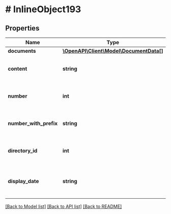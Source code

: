 # # InlineObject193

## Properties

Name | Type | Description | Notes
------------ | ------------- | ------------- | -------------
**documents** | [**\OpenAPI\Client\Model\DocumentData[]**](DocumentData.md) |  | 
**content** | **string** | The base64 encoded file data. | 
**number** | **int** | The document number optional | [optional] 
**number_with_prefix** | **string** | The document number with prefix | 
**directory_id** | **int** | The ID of the directory optional | [optional] 
**display_date** | **string** | The date displayed on the document optional | [optional] 

[[Back to Model list]](../../README.md#documentation-for-models) [[Back to API list]](../../README.md#documentation-for-api-endpoints) [[Back to README]](../../README.md)


